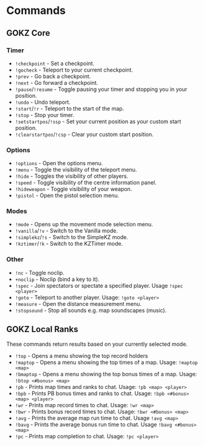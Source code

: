 # Commands

## GOKZ Core

### Timer

 * ```!checkpoint``` - Set a checkpoint.
 * ```!gocheck``` - Teleport to your current checkpoint.
 * ```!prev``` - Go back a checkpoint.
 * ```!next``` - Go forward a checkpoint.
 * ```!pause```/```!resume``` - Toggle pausing your timer and stopping you in your position.
 * ```!undo``` - Undo teleport.
 * ```!start```/```!r``` - Teleport to the start of the map.
 * ```!stop``` - Stop your timer.
 * ```!setstartpos```/```!ssp``` - Set your current position as your custom start position.
 * ```!clearstartpos```/```!csp``` - Clear your custom start position.

### Options

 * ```!options``` - Open the options menu.
 * ```!menu``` - Toggle the visibility of the teleport menu.
 * ```!hide``` - Toggles the visibility of other players.
 * ```!speed``` - Toggle visibility of the centre information panel.
 * ```!hideweapon``` - Toggle visibility of your weapon.
 * ```!pistol``` - Open the pistol selection menu.
 
### Modes

 * ```!mode``` - Opens up the movement mode selection menu.
 * ```!vanilla```/```!v``` - Switch to the Vanilla mode.
 * ```!simplekz```/```!s``` - Switch to the SimpleKZ mode.
 * ```!kztimer```/```!k``` - Switch to the KZTimer mode.

### Other

 * ```!nc``` - Toggle noclip.
 * ```+noclip``` - Noclip (bind a key to it).
 * ```!spec``` - Join spectators or spectate a specified player. Usage ```!spec <player>```
 * ```!goto``` - Teleport to another player. Usage: ```!goto <player>```
 * ```!measure``` - Open the distance measurement menu.
 * ```!stopsound``` - Stop all sounds e.g. map soundscapes (music).
 
## GOKZ Local Ranks

These commands return results based on your currently selected mode.
 
 * ```!top``` - Opens a menu showing the top record holders
 * ```!maptop``` - Opens a menu showing the top times of a map. Usage: ```!maptop <map>```
 * ```!bmaptop``` - Opens a menu showing the top bonus times of a map. Usage: ```!btop <#bonus> <map>```
 * ```!pb``` - Prints map times and ranks to chat. Usage: ```!pb <map> <player>```
 * ```!bpb``` - Prints PB bonus times and ranks to chat. Usage: ```!bpb <#bonus> <map> <player>```
 * ```!wr``` - Prints map record times to chat. Usage: ```!wr <map>```
 * ```!bwr``` - Prints bonus record times to chat. Usage: ```!bwr <#bonus> <map>```
 * ```!avg``` - Prints the average map run time to chat. Usage ```!avg <map>```
 * ```!bavg``` - Prints the average bonus run time to chat. Usage ```!bavg <#bonus> <map>```
 * ```!pc``` - Prints map completion to chat. Usage: ```!pc <player>```